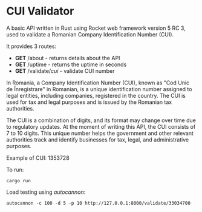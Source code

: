 # CUI Validator
A basic API written in Rust using Rocket web framework version 5 RC 3, used to validate a Romanian Company Identification Number (CUI).

It provides 3 routes:

* **GET** /about - returns details about the API
* **GET** /uptime - returns the uptime in seconds
* **GET** /validate/_cui_ - validate CUI number

In Romania, a Company Identification Number (CUI), known as "Cod Unic de Înregistrare" in Romanian, is a unique identification number assigned to legal entities, including companies, registered in the country. The CUI is used for tax and legal purposes and is issued by the Romanian tax authorities.

The CUI is a combination of digits, and its format may change over time due to regulatory updates. At the moment of writing this API, the CUI consists of 7 to 10 digits. This unique number helps the government and other relevant authorities track and identify businesses for tax, legal, and administrative purposes.

Example of CUI: 1353728

To run:
```shell
cargo run
```


Load testing using _autocannon_:

```shell
autocannon -c 100 -d 5 -p 10 http://127.0.0.1:8000/validate/33034700
```